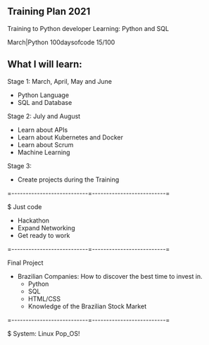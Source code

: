 ## Training Plan 2021

Training to Python developer
Learning: Python and SQL

March|Python 100daysofcode 15/100

## What I will learn:

Stage 1: March, April, May and June

* Python Language
* SQL and Database

Stage 2: July and August

* Learn about APIs
* Learn about Kubernetes and Docker
* Learn about Scrum
* Machine Learning

Stage 3:

* Create projects during the Training

=---------------------------=--------------------------=

$ Just code

- Hackathon
- Expand Networking
- Get ready to work

=---------------------------=--------------------------=

Final Project

* Brazilian Companies: How to discover the best time to invest in.
    * Python
    * SQL
    * HTML/CSS
    * Knowledge of the Brazilian Stock Market

=---------------------------=--------------------------=

$ System: Linux Pop_OS!
